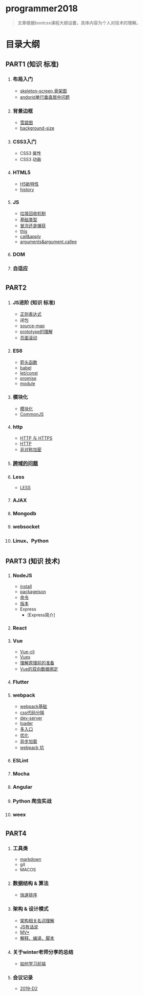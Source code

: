 # programmer2018
 
 > 文章根据bootcss课程大纲设置，具体内容为个人对技术的理解。
 
 # 目录大纲
## PART1 (知识 标准)

1. ### 布局入门
    - [skeleton-screen,骨架图](./PART1/布局入门/skeleton-screen-loading的实现.md)
    - [andorid单行垂直居中问题](./PART1/布局入门/android单行垂直居中问题.md)

1. ### 背景边框
    - [雪碧图](./PART1/background-border/sprite.md)
    - [background-size](./PART1/background-border/background)

1. ### CSS3入门
    - CSS3 属性
    - CSS3 动画

1. ### HTML5
    - [H5新特性](./PART1/HTML5/HTML5新特性.md)
    - [history](./PART1/HTML5/history.md)

1. ### JS
    - [垃圾回收机制](./PART1/JS基础/垃圾回收机制.md)
    - [基础类型](./PART1/JS基础/基础类型.md)
    - [冒泡还是捕获](./PART1/JS基础/冒泡还是捕获.md)
    - [this](./PART1/JS基础/this.md)
    - [call&apply](./PART1/JS基础/call&apply.md)
    - [arguments&argument.callee](./PART1/JS基础/arguments.md)
1. ### DOM

1. ### 自适应
# 

## PART2

1. ### JS进阶 (知识 标准)
    - [正则表达式](./PART2/JS进阶/正则表达式.md)
    - 闭包
    - [source-map](./PART2/JS进阶/source-map.md)
    - [prototype的理解](./PART2/JS进阶/prototype.md)
    - [页面滚动](./PART2/JS进阶/scroll.md)
1. ### ES6 
    - [箭头函数](./PART2/ES6/arrow-fun.md)
    - [babel](./PART2/ES6/babel.md)
    - [let/const](./PART2/ES6/let-const.md)
    - [promise](./PART2/ES6/promise.md)
    - [module](./PART2/ES6/module1-import-export.md)

1. ### 模块化
    - [模块化](./PART2/JS进阶/模块化/模块化.md)
    - [CommonJS](./PART2/JS进阶/模块化/CommonJS.md)

1. ###  http
    - [HTTP 与 HTTPS](./PART2/HTTP/http&https.md)
    - [HTTP](./PART2/HTTP/http.md)
    - [非对称加密](./PART2/HTTP/https.md)
1. ### [跨域的问题](./PART2/cross-origin.md) 

1. ### Less
    - [LESS](./PART2/Less/LESS.md)

1. ### AJAX


1. ### Mongodb

1. ### websocket

1. ### Linux、Python
# 

## PART3 (知识 技术)

1. ### NodeJS
    - [install](./PART3/NPM&nodeJs/install.md)
    - [packagejson](./PART3/NPM&nodeJs/packagejson.md)
    - [命令](./PART3/NPM&nodeJs/命令.md)
    - [版本](./PART3/NPM&nodeJs/版本.md)
    - Express
        - [Express简介]

1. ### React

1. ### Vue
    - [Vue-cli](./PART3/Vue/vue-cli.md)
    - [Vuex](./PART3/Vue/Vuex.md)
    - [理解原理前的准备](./PART3/Vue/vue原理/vue原理中的几个api.md)
    - [Vue的双向数据绑定](./PART3/Vue/vue原理/vue-concept.md)

1. ### Flutter

1. ### webpack
    - [webpack基础](./PART3/webpack/webpack.md)
    - [css代码分隔](./PART3/webpack/webpack-cssfile-config.md)
    - [dev-server](./PART3/webpack/webpack-dev-server.md)
    - [loader](./PART3/webpack/webpack-loader.md)
    - [多入口](./PART3/webpack/webpack-multi-entry.md)
    - [优化](./PART3/webpack/webpack-optimize.md)
    - [异步加载](./PART3/webpack/webpack-vue-lazyload.md)
    - [webpack 坑](./PART3/webpack/webpack指北.md)
1. ### ESLint
1. ### Mocha

1. ### Angular

1. ### Python 爬虫实战

1. ### weex
#

## PART4 

1. ### 工具类
    - [markdown](./PART4/工具类/markdown教程.md)
    - git
    - MACOS

2. ### 数据结构 & 算法
    - [快速排序](./PART4/算法/快速排序.md)

1. ### 架构 & 设计模式
    - [架构相关名词理解](./PART4/架构相关/架构相关名词.md)
    - [JS有话说](./PART4/架构相关/JS有话要说.md)
    - [MV*](./PART4/架构相关/mvvm&mvc.md)
    - [解释、编译、脚本](./PART4/架构相关/编译型语言_解释性语言_脚本语言.md)

1. ### 关于winter老师分享的总结
    - [如何学习前端](./PART4/关于winter老师分享的总结/前端应该怎么学.md)

2. ### 会议记录
    - [2019-D2](./PART4/2019-D2.md)




